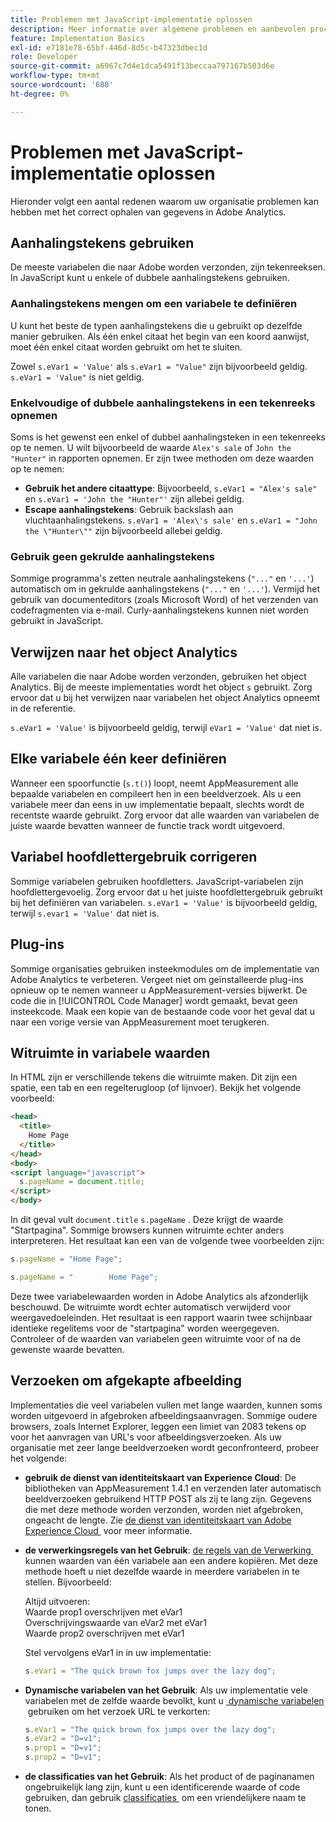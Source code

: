 ```yaml
---
title: Problemen met JavaScript-implementatie oplossen
description: Meer informatie over algemene problemen en aanbevolen procedures voor het oplossen van problemen met uw JavaScript-implementatie.
feature: Implementation Basics
exl-id: e7181e78-65bf-446d-8d5c-b47323dbec1d
role: Developer
source-git-commit: a6967c7d4e1dca5491f13beccaa797167b503d6e
workflow-type: tm+mt
source-wordcount: '688'
ht-degree: 0%

---
```


# Problemen met JavaScript-implementatie oplossen

Hieronder volgt een aantal redenen waarom uw organisatie problemen kan hebben met het correct ophalen van gegevens in Adobe Analytics.

## Aanhalingstekens gebruiken

De meeste variabelen die naar Adobe worden verzonden, zijn tekenreeksen. In JavaScript kunt u enkele of dubbele aanhalingstekens gebruiken.

### Aanhalingstekens mengen om een variabele te definiëren

U kunt het beste de typen aanhalingstekens die u gebruikt op dezelfde manier gebruiken. Als één enkel citaat het begin van een koord aanwijst, moet één enkel citaat worden gebruikt om het te sluiten.

Zowel `s.eVar1 = 'Value'` als `s.eVar1 = "Value"` zijn bijvoorbeeld geldig. `s.eVar1 = 'Value"` is niet geldig.

### Enkelvoudige of dubbele aanhalingstekens in een tekenreeks opnemen

Soms is het gewenst een enkel of dubbel aanhalingsteken in een tekenreeks op te nemen. U wilt bijvoorbeeld de waarde `Alex's sale` of `John the "Hunter"` in rapporten opnemen. Er zijn twee methoden om deze waarden op te nemen:

* **Gebruik het andere citaattype**: Bijvoorbeeld, `s.eVar1 = "Alex's sale"` en `s.eVar1 = 'John the "Hunter"'` zijn allebei geldig.
* **Escape aanhalingstekens**: Gebruik backslash aan vluchtaanhalingstekens. `s.eVar1 = 'Alex\'s sale'` en `s.eVar1 = "John the \"Hunter\""` zijn bijvoorbeeld allebei geldig.

### Gebruik geen gekrulde aanhalingstekens

Sommige programma&#39;s zetten neutrale aanhalingstekens (`"..."` en `'...'`) automatisch om in gekrulde aanhalingstekens (`"..."` en `'...'`). Vermijd het gebruik van documenteditors (zoals Microsoft Word) of het verzenden van codefragmenten via e-mail. Curly-aanhalingstekens kunnen niet worden gebruikt in JavaScript.

## Verwijzen naar het object Analytics

Alle variabelen die naar Adobe worden verzonden, gebruiken het object Analytics. Bij de meeste implementaties wordt het object `s` gebruikt. Zorg ervoor dat u bij het verwijzen naar variabelen het object Analytics opneemt in de referentie.

`s.eVar1 = 'Value'` is bijvoorbeeld geldig, terwijl `eVar1 = 'Value'` dat niet is.

## Elke variabele één keer definiëren

Wanneer een spoorfunctie (`s.t()`) loopt, neemt AppMeasurement alle bepaalde variabelen en compileert hen in een beeldverzoek. Als u een variabele meer dan eens in uw implementatie bepaalt, slechts wordt de recentste waarde gebruikt. Zorg ervoor dat alle waarden van variabelen de juiste waarde bevatten wanneer de functie track wordt uitgevoerd.

## Variabel hoofdlettergebruik corrigeren

Sommige variabelen gebruiken hoofdletters. JavaScript-variabelen zijn hoofdlettergevoelig. Zorg ervoor dat u het juiste hoofdlettergebruik gebruikt bij het definiëren van variabelen. `s.eVar1 = 'Value'` is bijvoorbeeld geldig, terwijl `s.evar1 = 'Value'` dat niet is.

## Plug-ins

Sommige organisaties gebruiken insteekmodules om de implementatie van Adobe Analytics te verbeteren. Vergeet niet om geïnstalleerde plug-ins opnieuw op te nemen wanneer u AppMeasurement-versies bijwerkt. De code die in [!UICONTROL Code Manager] wordt gemaakt, bevat geen insteekcode. Maak een kopie van de bestaande code voor het geval dat u naar een vorige versie van AppMeasurement moet terugkeren.

## Witruimte in variabele waarden

In HTML zijn er verschillende tekens die witruimte maken. Dit zijn een spatie, een tab en een regelterugloop (of lijnvoer). Bekijk het volgende voorbeeld:

```html
<head>
  <title>
    Home Page
  </title>
</head>
<body>
<script language="javascript">
  s.pageName = document.title;
</script>
</body>
```

In dit geval vult `document.title` `s.pageName` . Deze krijgt de waarde &quot;Startpagina&quot;. Sommige browsers kunnen witruimte echter anders interpreteren. Het resultaat kan een van de volgende twee voorbeelden zijn:

```js
s.pageName = "Home Page";
```

```js
s.pageName = "        Home Page";
```

Deze twee variabelewaarden worden in Adobe Analytics als afzonderlijk beschouwd. De witruimte wordt echter automatisch verwijderd voor weergavedoeleinden. Het resultaat is een rapport waarin twee schijnbaar identieke regelitems voor de &quot;startpagina&quot; worden weergegeven. Controleer of de waarden van variabelen geen witruimte voor of na de gewenste waarde bevatten.

## Verzoeken om afgekapte afbeelding

Implementaties die veel variabelen vullen met lange waarden, kunnen soms worden uitgevoerd in afgebroken afbeeldingsaanvragen. Sommige oudere browsers, zoals Internet Explorer, leggen een limiet van 2083 tekens op voor het aanvragen van URL&#39;s voor afbeeldingsverzoeken. Als uw organisatie met zeer lange beeldverzoeken wordt geconfronteerd, probeer het volgende:

* **gebruik de dienst van identiteitskaart van Experience Cloud**: De bibliotheken van AppMeasurement 1.4.1 en verzenden later automatisch beeldverzoeken gebruikend HTTP POST als zij te lang zijn. Gegevens die met deze methode worden verzonden, worden niet afgebroken, ongeacht de lengte. Zie [&#x200B; de dienst van identiteitskaart van Adobe Experience Cloud &#x200B;](https://experienceleague.adobe.com/docs/id-service/using/home.html?lang=nl-NL) voor meer informatie.
* **de verwerkingsregels van het Gebruik**: [&#x200B; de regels van de Verwerking &#x200B;](/help/admin/tools/manage-rs/edit-settings/general/processing-rules/pr-overview.md) kunnen waarden van één variabele aan een andere kopiëren. Met deze methode hoeft u niet dezelfde waarde in meerdere variabelen in te stellen. Bijvoorbeeld:

  Altijd uitvoeren:<br>
Waarde prop1 overschrijven met eVar1 <br>
Overschrijvingswaarde van eVar2 met eVar1 <br>
Waarde prop2 overschrijven met eVar1 <br>

  Stel vervolgens eVar1 in in uw implementatie:

  ```js
  s.eVar1 = "The quick brown fox jumps over the lazy dog";
  ```

* **Dynamische variabelen van het Gebruik**: Als uw implementatie vele variabelen met de zelfde waarde bevolkt, kunt u [&#x200B; dynamische variabelen &#x200B;](/help/implement/vars/page-vars/dynamic-variables.md) gebruiken om het verzoek URL te verkorten:

  ```js
  s.eVar1 = "The quick brown fox jumps over the lazy dog";
  s.eVar2 = "D=v1";
  s.prop1 = "D=v1";
  s.prop2 = "D=v1";
  ```

* **de classificaties van het Gebruik**: Als het product of de paginanamen ongebruikelijk lang zijn, kunt u een identificerende waarde of code gebruiken, dan gebruik [&#x200B; classificaties &#x200B;](/help/components/classifications/classifications-overview.md) om een vriendelijkere naam te tonen.
